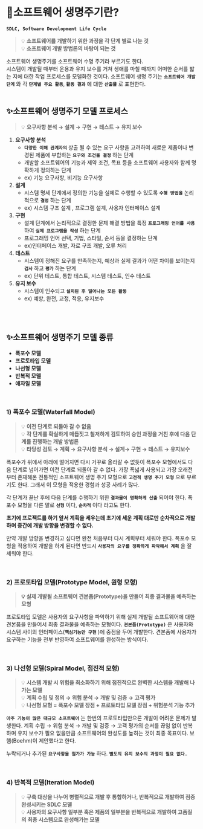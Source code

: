 # 🌈소프트웨어 생명주기란?

**`SDLC, Software Development Life Cycle`**

> 💡 **소프트웨어를 개발하기 위한 과정을 각 단계 별로 나눈 것**  
> 💡 **소프트웨어 개발 방법론의 바탕이 되는 것**  

소프트웨어 생명주기를 소프트웨어 수명 주기라 부르기도 한다.  
시스템이 개발될 때부터 운용과 유지 보수를 거쳐 생애를 마칠 때까지 어떠한 순서를 밟는 지에 대한 작업 프로세스를 모델화한 것이다. 
소프트웨어 생명 주기는 **`소프트웨어 개발 단계`** 와 각 **`단계별 주요 활동`**, **`활동 결과`** 에 대한 **`산출물`** 로 표현한다.
<br/>
<br/>


## ✨소프트웨어 생명주기 모델 프로세스

> 💡 **요구사항 분석 → 설계 → 구현 → 테스트 → 유지 보수**  

1. **요구사항 분석**
    - **`다양한 이해 관계자의`** 상출 될 수 있는 요구 사항을 고려하여 새로운 제품이나 변경된 제품에 부합하는 **`요구와 조건을 결정`** 하는 단계
    - 개발할 소프트웨어의 기능과 제약 조건, 목표 등을 소프트웨어 사용자와 함께 명확하게 정의하는 단계
    - ex) 기능 요구사항, 비기능 요구사항
2. **설계**
    - 시스템 명세 단계에서 정의한 기능을 실제로 수행할 수 있도록 **`수행 방법을`** 논리적으로 **`결정`** 하는 단계
    - ex) 시스템 구조 설계 , 프로그램 설계, 사용자 인터페이스 설계
3. **구현**
    - 설계 단계에서 논리적으로 결정한 문제 해결 방법을 특정 **`프로그래밍 언어를 사용`** 하여 **`실제 프로그램을 작성`** 하는 단계
    - 프로그래밍 언어 선택, 기법, 스타일, 순서 등을 결정하는 단계
    - ex)인터페이스 개발, 자료 구조 개발, 오류 처리
4. **테스트**
    - 시스템이 정해진 요구를 만족하는지, 예상과 실제 결과가 어떤 차이를 보이는지 **`검사`** 하고 **`평가`** 하는 단계
    - ex) 단위 테스트, 통합 테스트, 시스템 테스트, 인수 테스트
5. **유지 보수**
    - 시스템이 인수되고 **`설치된 후 일어나는 모든 활동`**
    - ex) 예방, 완전, 교정, 적응, 유지보수
<br/>
<br/>

## ✨소프트웨어 생명주기 모델 종류

- **폭포수 모델**
- **프로토타입 모델**
- **나선형 모델**
- **반복적 모델**
- **애자일 모델**
<br/>

### 1) 폭포수 모델(Waterfall Model)

> 💡 **이전 단계로 되돌아 갈 수 없음**  
> 💡 **각 단계를 확실하게 매듭짓고 철저하게 검토하여 승인 과정을 거친 후에 다음 단계를 진행하는 개발 방법론**  
> 💡 **타당성 검토 → 계획 → 요구사항 분석 → 설계→ 구현 → 테스트 → 유지보수**  

폭포수가 위에서 아래에 떨어지면 다시 거꾸로 올라갈 수 없듯이 폭포수 모형에서도 다음 단계로 넘어가면 이전 단계로 되돌아 갈 수 없다.
가장 폭넓게 사용되고 가장 오래전 부터 존재해온 전통적인 소프트웨어 생명 주기 모형으로 **`고전적 생명 주기 모형`** 으로 부르기도 한다.
그래서 이 모형을 적용한 경험과 성공 사례가 많다.

각 단계가 끝난 후에 다음 단계를 수행하기 위한 **`결과물이 명확하게 산출`** 되어야 한다. 
폭포수 모형을 다른 말로 **`선형`** 이다, **`순차적`** 이다 라고도 한다.

**초기에 프로젝트를 하기 앞서 계획을 세우는데 초기에 세운 계획 대로만 순차적으로 개발하며 중간에 개발 방향을 변경할 수 없다.**

만약 개발 방향을 변경하고 싶다면 완전 처음부터 다시 계획부터 세워야 한다.
폭포수 모형을 적용하여 개발을 하게 된다면 반드시 **`사용자의 요구를 정확하게 파악해서 계획`** 을 잘 세워야 한다.

<br/>

### 2) 프로토타입 모델(Prototype Model, 원형 모형)

> **💡 실제 개발될 소프트웨어 견본품(Prototype)을 만들어 최종 결과물을 예측하는 모형** 

프로토타입 모델은 사용자의 요구사항을 파악하기 위해 실제 개발될 소프트웨어에 대한 견본품을 만들어서 최종 결과물을 예측하는 모형이다.
**`견본품(Prototype)`** 은 사용자와 시스템 사이의 인터페이스(**`핵심기능만 구현`** )에 중점을 두어 개발한다.
견본품에 사용자가 요구하는 기능을 전부 반영하여 소프트웨어를 완성하는 방식이다.

<br/>

### 3) 나선형 모델(Spiral Model, 점진적 모형)

> 💡 **시스템 개발 시 위험을 최소화하기 위해 점진적으로 완벽한 시스템을 개발해 나가는 모델**  
> 💡 **계획 수립 및 정의 → 위험 분석 → 개발 및 검증 → 고객 평가**    
> 💡 **나선형 모형 = 폭포수 모델 장점 + 프로토타입 모델 장점 + 위험분석 기능 추가**    

**`아주 기능이 많은 대규모 소프트웨어`** 는 한번의 프로토타입만으론 개발이 어려운 문제가 발생한다.
계획 수립 → 위험 분석 → 개발 및 검증 → 고객 평가의 순서를 끊임 없이 반복하며 유지 보수가 필요 없을만큼 소프트웨어의 완성도를 높히는 것이 최종 목표이다.
보헴(Boehm)이 제안했다고 한다.

누락되거나 추가된 **`요구사항을 첨가가 가능`** 하다.
**`별도의 유지 보수의 과정이 필요 없다.`**

<br/>

### 4) 반복적 모델(Iteration Model)

> 💡 **구축 대상을 나누어 병렬적으로 개발 후 통합하거나, 반복적으로 개발하여 점증 완성시키는  SDLC 모델**  
> 💡 **사용자의 요구사항 일부분 혹은 제품의 일부분을 반복적으로 개발하여 고품질의 최종 시스템으로 완성해가는 모델**  